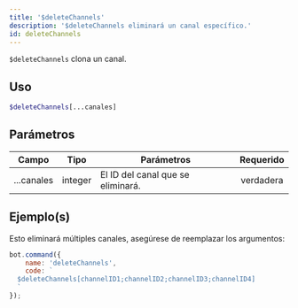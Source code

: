 ```yaml
---
title: '$deleteChannels'
description: '$deleteChannels eliminará un canal específico.'
id: deleteChannels
---
```


`$deleteChannels` clona un canal.

## Uso

```php
$deleteChannels[...canales]
```

## Parámetros

| Campo      | Tipo    | Parámetros                        | Requerido |
| ---------- | ------- | --------------------------------- |:---------:|
| ...canales | integer | El ID del canal que se eliminará. | verdadera |

## Ejemplo(s)

Esto eliminará múltiples canales, asegúrese de reemplazar los argumentos:

```javascript
bot.command({
    name: 'deleteChannels',
    code: `
  $deleteChannels[channelID1;channelID2;channelID3;channelID4]
  `
});
```
